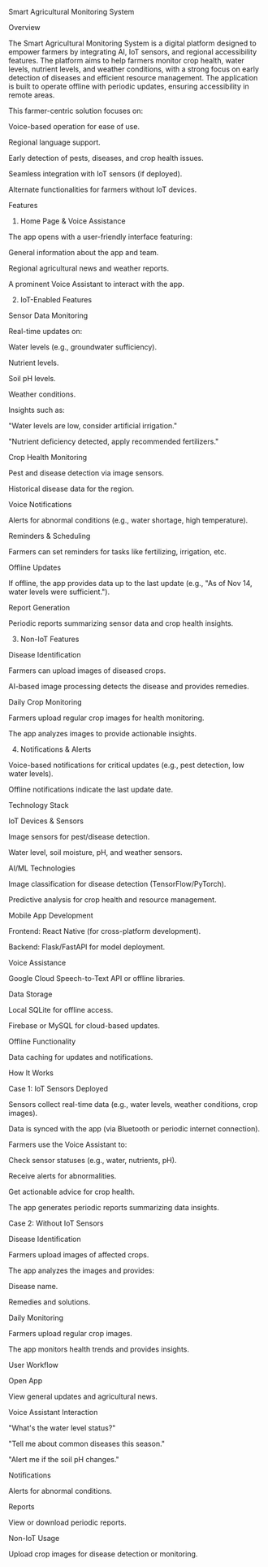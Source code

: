 Smart Agricultural Monitoring System

Overview

The Smart Agricultural Monitoring System is a digital platform designed to empower farmers by integrating AI, IoT sensors, and regional accessibility features. The platform aims to help farmers monitor crop health, water levels, nutrient levels, and weather conditions, with a strong focus on early detection of diseases and efficient resource management. The application is built to operate offline with periodic updates, ensuring accessibility in remote areas.

This farmer-centric solution focuses on:

Voice-based operation for ease of use.

Regional language support.

Early detection of pests, diseases, and crop health issues.

Seamless integration with IoT sensors (if deployed).

Alternate functionalities for farmers without IoT devices.

Features

1. Home Page & Voice Assistance

The app opens with a user-friendly interface featuring:

General information about the app and team.

Regional agricultural news and weather reports.

A prominent Voice Assistant to interact with the app.

2. IoT-Enabled Features

Sensor Data Monitoring

Real-time updates on:

Water levels (e.g., groundwater sufficiency).

Nutrient levels.

Soil pH levels.

Weather conditions.

Insights such as:

"Water levels are low, consider artificial irrigation."

"Nutrient deficiency detected, apply recommended fertilizers."

Crop Health Monitoring

Pest and disease detection via image sensors.

Historical disease data for the region.

Voice Notifications

Alerts for abnormal conditions (e.g., water shortage, high temperature).

Reminders & Scheduling

Farmers can set reminders for tasks like fertilizing, irrigation, etc.

Offline Updates

If offline, the app provides data up to the last update (e.g., "As of Nov 14, water levels were sufficient.").

Report Generation

Periodic reports summarizing sensor data and crop health insights.

3. Non-IoT Features

Disease Identification

Farmers can upload images of diseased crops.

AI-based image processing detects the disease and provides remedies.

Daily Crop Monitoring

Farmers upload regular crop images for health monitoring.

The app analyzes images to provide actionable insights.

4. Notifications & Alerts

Voice-based notifications for critical updates (e.g., pest detection, low water levels).

Offline notifications indicate the last update date.

Technology Stack

IoT Devices & Sensors

Image sensors for pest/disease detection.

Water level, soil moisture, pH, and weather sensors.

AI/ML Technologies

Image classification for disease detection (TensorFlow/PyTorch).

Predictive analysis for crop health and resource management.

Mobile App Development

Frontend: React Native (for cross-platform development).

Backend: Flask/FastAPI for model deployment.

Voice Assistance

Google Cloud Speech-to-Text API or offline libraries.

Data Storage

Local SQLite for offline access.

Firebase or MySQL for cloud-based updates.

Offline Functionality

Data caching for updates and notifications.

How It Works

Case 1: IoT Sensors Deployed

Sensors collect real-time data (e.g., water levels, weather conditions, crop images).

Data is synced with the app (via Bluetooth or periodic internet connection).

Farmers use the Voice Assistant to:

Check sensor statuses (e.g., water, nutrients, pH).

Receive alerts for abnormalities.

Get actionable advice for crop health.

The app generates periodic reports summarizing data insights.

Case 2: Without IoT Sensors

Disease Identification

Farmers upload images of affected crops.

The app analyzes the images and provides:

Disease name.

Remedies and solutions.

Daily Monitoring

Farmers upload regular crop images.

The app monitors health trends and provides insights.

User Workflow

Open App

View general updates and agricultural news.

Voice Assistant Interaction

"What's the water level status?"

"Tell me about common diseases this season."

"Alert me if the soil pH changes."

Notifications

Alerts for abnormal conditions.

Reports

View or download periodic reports.

Non-IoT Usage

Upload crop images for disease detection or monitoring.
